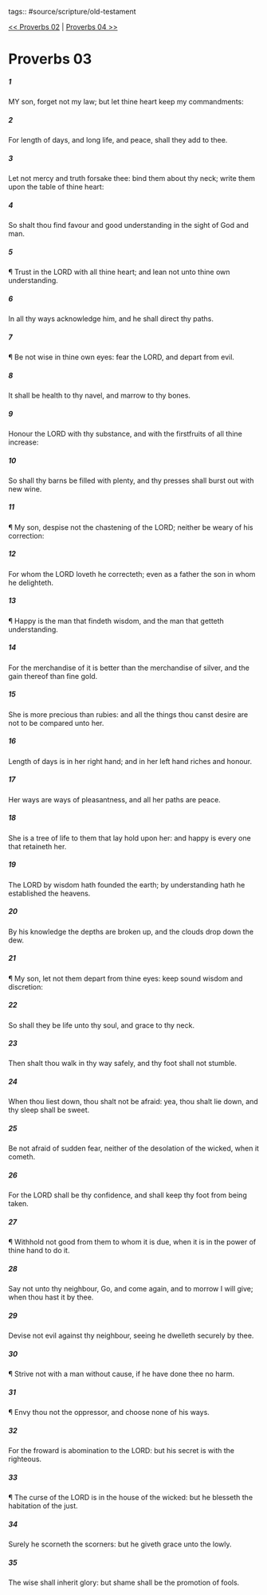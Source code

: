 tags:: #source/scripture/old-testament

[<< Proverbs 02](/Old_Testament/20_Proverbs/Proverbs_02.md) | [Proverbs 04 >>](/Old_Testament/20_Proverbs/Proverbs_04.md)

# Proverbs 03

##### 1

MY son, forget not my law; but let thine heart keep my commandments:

##### 2

For length of days, and long life, and peace, shall they add to thee.

##### 3

Let not mercy and truth forsake thee: bind them about thy neck; write them upon the table of thine heart:

##### 4

So shalt thou find favour and good understanding in the sight of God and man.

##### 5

¶ Trust in the LORD with all thine heart; and lean not unto thine own understanding.

##### 6

In all thy ways acknowledge him, and he shall direct thy paths.

##### 7

¶ Be not wise in thine own eyes: fear the LORD, and depart from evil.

##### 8

It shall be health to thy navel, and marrow to thy bones.

##### 9

Honour the LORD with thy substance, and with the firstfruits of all thine increase:

##### 10

So shall thy barns be filled with plenty, and thy presses shall burst out with new wine.

##### 11

¶ My son, despise not the chastening of the LORD; neither be weary of his correction:

##### 12

For whom the LORD loveth he correcteth; even as a father the son in whom he delighteth.

##### 13

¶ Happy is the man that findeth wisdom, and the man that getteth understanding.

##### 14

For the merchandise of it is better than the merchandise of silver, and the gain thereof than fine gold.

##### 15

She is more precious than rubies: and all the things thou canst desire are not to be compared unto her.

##### 16

Length of days is in her right hand; and in her left hand riches and honour.

##### 17

Her ways are ways of pleasantness, and all her paths are peace.

##### 18

She is a tree of life to them that lay hold upon her: and happy is every one that retaineth her.

##### 19

The LORD by wisdom hath founded the earth; by understanding hath he established the heavens.

##### 20

By his knowledge the depths are broken up, and the clouds drop down the dew.

##### 21

¶ My son, let not them depart from thine eyes: keep sound wisdom and discretion:

##### 22

So shall they be life unto thy soul, and grace to thy neck.

##### 23

Then shalt thou walk in thy way safely, and thy foot shall not stumble.

##### 24

When thou liest down, thou shalt not be afraid: yea, thou shalt lie down, and thy sleep shall be sweet.

##### 25

Be not afraid of sudden fear, neither of the desolation of the wicked, when it cometh.

##### 26

For the LORD shall be thy confidence, and shall keep thy foot from being taken.

##### 27

¶ Withhold not good from them to whom it is due, when it is in the power of thine hand to do it.

##### 28

Say not unto thy neighbour, Go, and come again, and to morrow I will give; when thou hast it by thee.

##### 29

Devise not evil against thy neighbour, seeing he dwelleth securely by thee.

##### 30

¶ Strive not with a man without cause, if he have done thee no harm.

##### 31

¶ Envy thou not the oppressor, and choose none of his ways.

##### 32

For the froward is abomination to the LORD: but his secret is with the righteous.

##### 33

¶ The curse of the LORD is in the house of the wicked: but he blesseth the habitation of the just.

##### 34

Surely he scorneth the scorners: but he giveth grace unto the lowly.

##### 35

The wise shall inherit glory: but shame shall be the promotion of fools.
